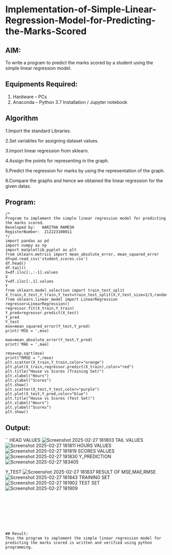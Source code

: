 # Implementation-of-Simple-Linear-Regression-Model-for-Predicting-the-Marks-Scored

## AIM:
To write a program to predict the marks scored by a student using the simple linear regression model.

## Equipments Required:
1. Hardware – PCs
2. Anaconda – Python 3.7 Installation / Jupyter notebook

## Algorithm
1.Import the standard Libraries.

2.Set variables for assigning dataset values.

3.Import linear regression from sklearn.

4.Assign the points for representing in the graph.

5.Predict the regression for marks by using the representation of the graph.

6.Compare the graphs and hence we obtained the linear regression for the given datas.
## Program:
```
/*
Program to implement the simple linear regression model for predicting the marks scored.
Developed by:   HARITHA RAMESH
RegisterNumber:  212223100011
*/
import pandas as pd 
import numpy as np
import matplotlib.pyplot as plt
from sklearn.metrics import mean_absolute_error, mean_squared_error
df=pd.read_csv('student_scores.csv')
df.head()
df.tail()
X=df.iloc[:,:-1].values
X
Y=df.iloc[:,1].values
Y
from sklearn.model_selection import train_test_split
X_train,X_test,Y_train,Y_test=train_test_split(X,Y,test_size=1/3,random_state=0)
from sklearn.linear_model import LinearRegression
regressor=LinearRegression()
regressor.fit(X_train,Y_train)
Y_pred=regressor.predict(X_test)
Y_pred
Y_test
mse=mean_squared_error(Y_test,Y_pred)
print('MSE = ',mse)

mae=mean_absolute_error(Y_test,Y_pred)
print('MAE = ',mae)

rmse=np.sqrt(mse)
print("RMSE = ",rmse)
plt.scatter(X_train,Y_train,color="orange")
plt.plot(X_train,regressor.predict(X_train),color="red")
plt.title("House vs Scores (Training Set)")
plt.xlabel("Hours")
plt.ylabel("Scores")
plt.show()
plt.scatter(X_test,Y_test,color="purple")
plt.plot(X_test,Y_pred,color="blue")
plt.title("House vs Scores (Test Set)")
plt.xlabel("Hours")
plt.ylabel("Scores")
plt.show()
```

## Output:
``
HEAD VALUES
![Screenshot 2025-02-27 181803](https://github.com/user-attachments/assets/d0ba9d8c-d4e1-455c-95c0-2f319c4f2187)
TAIL VALUES
![Screenshot 2025-02-27 181811](https://github.com/user-attachments/assets/e4b8d3dd-b02a-48c0-8182-c073f5818637)
HOURS VALUES
![Screenshot 2025-02-27 181819](https://github.com/user-attachments/assets/34d29bcd-da26-4b85-abd2-e312a7de2101)
SCORES VALUES
![Screenshot 2025-02-27 181830](https://github.com/user-attachments/assets/45553fa6-2a53-482c-a158-fa898847af9d)
Y_PREDICTION
![Screenshot 2025-02-27 183405](https://github.com/user-attachments/assets/14b9849d-285d-4f45-84a6-61b6c973b9a1)

Y_TEST
![Screenshot 2025-02-27 181837](https://github.com/user-attachments/assets/30cf7d72-197b-4927-9671-1c76b97c3a52)
RESULT OF MSE,MAE,RMSE
![Screenshot 2025-02-27 181843](https://github.com/user-attachments/assets/ec9e75a9-8613-4cee-976a-af5a7b84e7ca)
TRAINING SET
![Screenshot 2025-02-27 181902](https://github.com/user-attachments/assets/c47ad2a6-4e43-4dad-b9b4-243ef9ba976a)
TEST SET
![Screenshot 2025-02-27 181909](https://github.com/user-attachments/assets/b649d685-b9fe-4d3f-9de9-c5c210b3ae18)


```








## Result:
Thus the program to implement the simple linear regression model for predicting the marks scored is written and verified using python programming.

